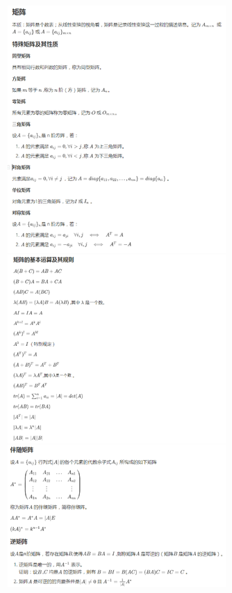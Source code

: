 ![matrix1](./resource/matrix1.png)
![matrix2](./resource/matrix2.png)
![matrix](./resource/matrix.png)